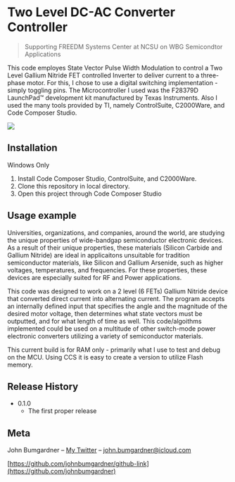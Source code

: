 # Two Level DC-AC Converter Controller
> Supporting FREEDM Systems Center at NCSU on WBG Semicondtor Applications

This code employes State Vector Pulse Width Modulation to control a Two Level Gallium Nitride FET controlled Inverter to deliver current to a three-phase motor.
For this, I chose to use a digital switching implementation - simply toggling pins. The Microcontroller I used was the F28379D LaunchPad™ development kit manufactured
by Texas Instruments.  Also I used the many tools provided by TI, namely ControlSuite, C2000Ware, and Code Composer Studio.

![](http://www.ti.com/diagrams/med_launchxl-f28379d_angle.jpg)

## Installation

Windows Only

1. Install Code Composer Studio, ControlSuite, and C2000Ware.
2. Clone this repository in local directory.
3. Open this project through Code Composer Studio


## Usage example

Universities, organizations, and companies, around the world, are studying the unique properties of wide-bandgap semiconductor electronic devices.
As a result of their unique properties, these materials (Silicon Carbide and Gallium Nitride) are ideal in applicaitons unsuitable for 
tradition semiconductor materials, like Silicon and Gallium Arsenide, such as higher voltages, temperatures, and frequencies. For these properties,
these devices are especially suited for RF and Power applications.  

This code was designed to work on a 2 level (6 FETs) Gallium Nitride device that converted direct current into alternating current. The program accepts an 
internally defined input that specifies the angle and the magnitude of the desired motor voltage, then determines what state vectors must be outputted,
and for what length of time as well. This code/algoithms implemented could be used on a multitude of other switch-mode power electronic converters utilizing
a variety of semiconductor materials.  

This current build is for RAM only - primarily what I use to test and debug on the MCU. Using CCS it is easy to create a version to utilize Flash memory.


## Release History

* 0.1.0
    * The first proper release

## Meta

John Bumgardner – [My Twitter](https://twitter.com/JohnBumgardner5) – john.bumgardner@icloud.com

[https://github.com/johnbumgardner/github-link](https://github.com/johnbumgardner)
